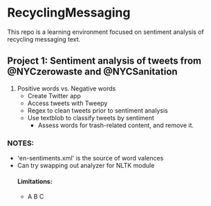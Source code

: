 # RecyclingMessaging

This repo is a learning environment focused on sentiment analysis of recycling messaging text.

## Project 1: Sentiment analysis of tweets from @NYCzerowaste and  @NYCSanitation
1. Positive words vs. Negative words
    - Create Twitter app
    - Access tweets with Tweepy
    - Regex to clean tweets prior to sentiment analysis
    - Use textblob to classify tweets by sentiment
        - Assess words for trash-related content, and remove it.

### NOTES:
- 'en-sentiments.xml' is the source of word valences
- Can try swapping out analyzer for NLTK module
    #### Limitations:
    - A B C



